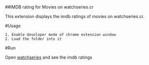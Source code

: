 ##IMDB rating for Movies on watchseries.cr

This extension displays the imdb ratings of movies on watchseries.cr.

#Usage

```
1. Enable devoloper mode of chrome extension window
2. Load the folder into it

```

#Run

Open [watchseries](watchseries.cr) and see the imdb ratings

